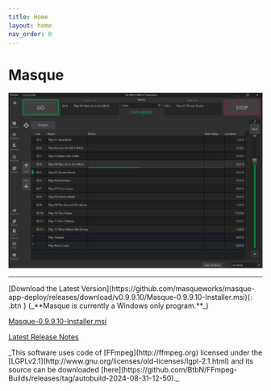 ```yaml
---
title: Home
layout: home
nav_order: 0
---
```


# Masque

![image](./images/Masque_DefaultView.png)

----
<span class="fs-6">
[Download the Latest Version](https://github.com/masqueworks/masque-app-deploy/releases/download/v0.9.9.10/Masque-0.9.9.10-Installer.msi){: .btn }
</span>  
(_**Masque is currently a Windows only program.**_)  
  
[Masque-0.9.9.10-Installer.msi](https://github.com/masqueworks/masque-app-deploy/releases/download/v0.9.9.10/Masque-0.9.9.10-Installer.msi)    
  
[Latest Release Notes](./releasenotes.html)    
  
<span class="text-grey-dk-000">
_This software uses code of [FFmpeg](http://ffmpeg.org) licensed under the [LGPLv2.1](http://www.gnu.org/licenses/old-licenses/lgpl-2.1.html) and its source can be downloaded [here](https://github.com/BtbN/FFmpeg-Builds/releases/tag/autobuild-2024-08-31-12-50)._
</span>

